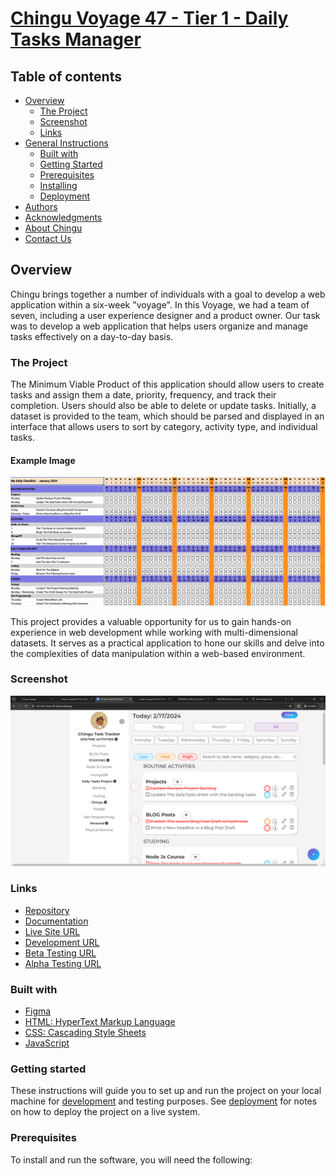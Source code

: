 # [Chingu Voyage 47 - Tier 1 - Daily Tasks Manager](https://github.com/chingu-voyages/v47-tier1-team-04)

## Table of contents

- [Overview](#overview)
  - [The Project](#the-project)
  - [Screenshot](#screenshot)
  - [Links](#links)
- [General Instructions](#general-instructions)
  - [Built with](#built-with)
  - [Getting Started](#getting-started)
  - [Prerequisites](#prerequisites)
  - [Installing](#installing)
  - [Deployment](#deployment)
- [Authors](#authors)
- [Acknowledgments](#acknowledgments)
- [About Chingu](#about-chingu)
- [Contact Us](#contact-us)

## Overview

Chingu brings together a number of individuals with a goal to develop a web application within a six-week "voyage". In this Voyage, we had a team of seven, including a user experience designer and a product owner. Our task was to develop a web application that helps users organize and manage tasks effectively on a day-to-day basis.

### The Project

The Minimum Viable Product of this application should allow users to create tasks and assign them a date, priority, frequency, and track their completion. Users should also be able to delete or update tasks. Initially, a dataset is provided to the team, which should be parsed and displayed in an interface that allows users to sort by category, activity type, and individual tasks.

#### Example Image

![Example daily task productivity tool](./assets/daily_productivity_sample_ui.png)

This project provides a valuable opportunity for us to gain hands-on experience in web development while working with multi-dimensional datasets. It serves as a practical application to hone our skills and delve into the complexities of data manipulation within a web-based environment.

### Screenshot

![Screenshot of the application](./assets/screenshot.png)

### Links

- [Repository](https://github.com/chingu-voyages/v47-tier1-team-04)
- [Documentation](https://chingu-voyages.github.io/v47-tier1-team-04/)
- [Live Site URL](https://v47-tier1-team-04.netlify.app/)
- [Development URL](https://v47-tier1-team-04-dev.netlify.app/)
- [Beta Testing URL](https://v47-tier1-team-04-beta.netlify.app/)
- [Alpha Testing URL](https://v47-tier1-team-04-alpha.netlify.app/)

### Built with

- [Figma](https://www.figma.com/proto/2meMrjvZwr4FjPYGJsxryo/Chingu-Voyage-47?node-id=91-34&starting-point-node-id=91%3A34&show-proto-sidebar=1&mode=design&t=V6RzzKbhLvmLFLsz-1)
- [HTML: HyperText Markup Language](https://developer.mozilla.org/en-US/docs/Web/HTML)
- [CSS: Cascading Style Sheets](https://developer.mozilla.org/en-US/docs/Web/CSS)
- [JavaScript](https://developer.mozilla.org/en-US/docs/Web/javascript)

### Getting started

These instructions will guide you to set up and run the project on your local machine for [development](#developing) and testing purposes. See [deployment](#deployment) for notes on how to deploy the project on a live system.

### Prerequisites

To install and run the software, you will need the following:
